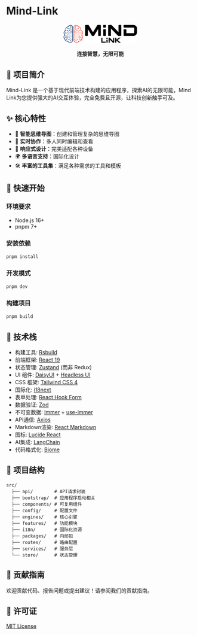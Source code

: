 # Mind-Link

<p align="center">
  <img src="public/assets/logo.png" alt="Mind-Link Logo" width="200"/>
</p>

<p align="center">
  <b>连接智慧，无限可能</b>
</p>

## 📖 项目简介

Mind-Link 是一个基于现代前端技术构建的应用程序，探索AI的无限可能，Mind Link为您提供强大的AI交互体验，完全免费且开源，让科技创新触手可及。

## ✨ 核心特性

- 🧠 **智能思维导图**：创建和管理复杂的思维导图
- 🔄 **实时协作**：多人同时编辑和查看
- 📱 **响应式设计**：完美适配各种设备
- 🌍 **多语言支持**：国际化设计
- 🛠️ **丰富的工具集**：满足各种需求的工具和模板

## 🚀 快速开始

### 环境要求

- Node.js 16+
- pnpm 7+

### 安装依赖

```bash
pnpm install
```

### 开发模式

```bash
pnpm dev
```

### 构建项目

```bash
pnpm build
```

## 🧰 技术栈

- 构建工具: [Rsbuild](https://rsbuild.dev/)
- 前端框架: [React 19](https://react.dev/)
- 状态管理: [Zustand](https://zustand-demo.pmnd.rs/) (而非 Redux)
- UI 组件: [DaisyUI](https://daisyui.com/) + [Headless UI](https://headlessui.com/)
- CSS 框架: [Tailwind CSS 4](https://tailwindcss.com/)
- 国际化: [i18next](https://www.i18next.com/)
- 表单处理: [React Hook Form](https://react-hook-form.com/)
- 数据验证: [Zod](https://zod.dev/)
- 不可变数据: [Immer](https://immerjs.github.io/immer/) + [use-immer](https://github.com/immerjs/use-immer)
- API通信: [Axios](https://axios-http.com/)
- Markdown渲染: [React Markdown](https://remarkjs.github.io/react-markdown/)
- 图标: [Lucide React](https://lucide.dev/guide/packages/lucide-react)
- AI集成: [LangChain](https://js.langchain.com/)
- 代码格式化: [Biome](https://biomejs.dev/)

## 📁 项目结构

```
src/
  ├── api/        # API请求封装
  ├── bootstrap/  # 应用程序启动相关
  ├── components/ # 可复用组件
  ├── config/     # 配置文件
  ├── engines/    # 核心引擎
  ├── features/   # 功能模块
  ├── i18n/       # 国际化资源
  ├── packages/   # 内部包
  ├── routes/     # 路由配置
  ├── services/   # 服务层
  └── store/      # 状态管理
```

## 🤝 贡献指南

欢迎贡献代码、报告问题或提出建议！请参阅我们的贡献指南。

## 📄 许可证

[MIT License](LICENSE)
